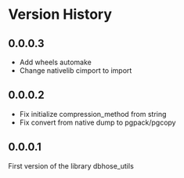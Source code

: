 # Version History

## 0.0.0.3

* Add wheels automake
* Change nativelib cimport to import

## 0.0.0.2

* Fix initialize compression_method from string
* Fix convert from native dump to pgpack/pgcopy

## 0.0.0.1

First version of the library dbhose_utils
